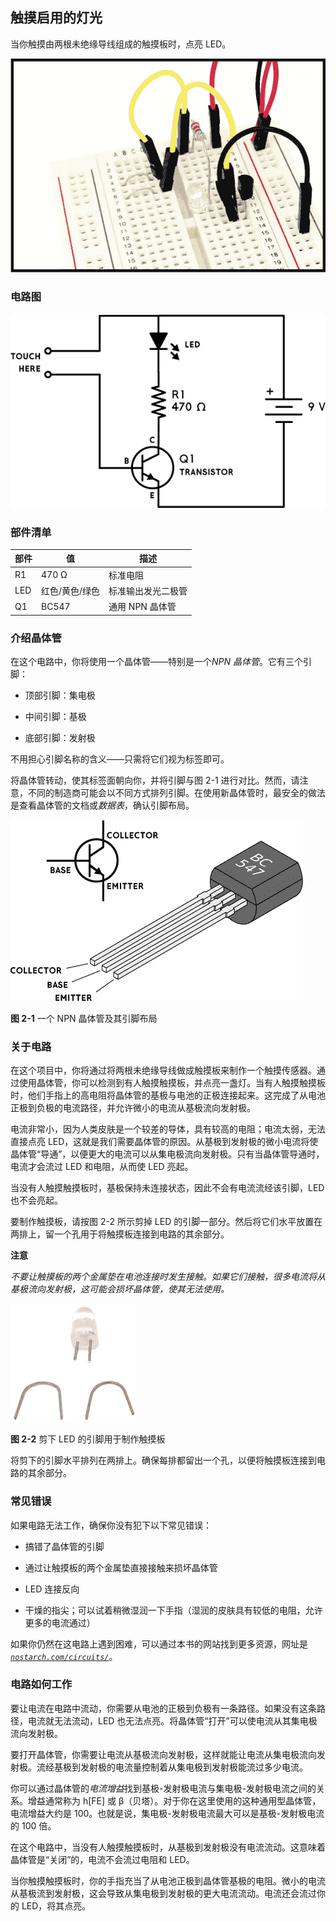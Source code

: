 ## 触摸启用的灯光

当你触摸由两根未绝缘导线组成的触摸板时，点亮 LED。

![image](img/f0021-01.jpg)

### 电路图

![image](img/f0022-01.jpg)

### 部件清单

| **部件** | **值** | **描述** |
| --- | --- | --- |
| R1 | 470 Ω | 标准电阻 |
| LED | 红色/黄色/绿色 | 标准输出发光二极管 |
| Q1 | BC547 | 通用 NPN 晶体管 |

### 介绍晶体管

在这个电路中，你将使用一个晶体管——特别是一个*NPN 晶体管*。它有三个引脚：

+   顶部引脚：集电极

+   中间引脚：基极

+   底部引脚：发射极

不用担心引脚名称的含义——只需将它们视为标签即可。

将晶体管转动，使其标签面朝向你，并将引脚与图 2-1 进行对比。然而，请注意，不同的制造商可能会以不同方式排列引脚。在使用新晶体管时，最安全的做法是查看晶体管的文档或*数据表*，确认引脚布局。

![image](img/f0023-01.jpg)

**图 2-1** 一个 NPN 晶体管及其引脚布局

### 关于电路

在这个项目中，你将通过将两根未绝缘导线做成触摸板来制作一个触摸传感器。通过使用晶体管，你可以检测到有人触摸触摸板，并点亮一盏灯。当有人触摸触摸板时，他们手指上的高电阻将晶体管的基极与电池的正极连接起来。这完成了从电池正极到负极的电流路径，并允许微小的电流从基极流向发射极。

电流非常小，因为人类皮肤是一个较差的导体，具有较高的电阻；电流太弱，无法直接点亮 LED，这就是我们需要晶体管的原因。从基极到发射极的微小电流将使晶体管“导通”，以便更大的电流可以从集电极流向发射极。只有当晶体管导通时，电流才会流过 LED 和电阻，从而使 LED 亮起。

当没有人触摸触摸板时，基极保持未连接状态，因此不会有电流流经该引脚，LED 也不会亮起。

要制作触摸板，请按图 2-2 所示剪掉 LED 的引脚一部分。然后将它们水平放置在两排上，留一个孔用于将触摸板连接到电路的其余部分。

**注意**

*不要让触摸板的两个金属垫在电池连接时发生接触。如果它们接触，很多电流将从基极流向发射极，这可能会损坏晶体管，使其无法使用。*

![image](img/f0024-01.jpg)

**图 2-2** 剪下 LED 的引脚用于制作触摸板

将剪下的引脚水平排列在两排上。确保每排都留出一个孔，以便将触摸板连接到电路的其余部分。

### 常见错误

如果电路无法工作，确保你没有犯下以下常见错误：

+   搞错了晶体管的引脚

+   通过让触摸板的两个金属垫直接接触来损坏晶体管

+   LED 连接反向

+   干燥的指尖；可以试着稍微湿润一下手指（湿润的皮肤具有较低的电阻，允许更多的电流通过）

如果你仍然在这电路上遇到困难，可以通过本书的网站找到更多资源，网址是 *[`nostarch.com/circuits/`](https://nostarch.com/circuits/)*。

### 电路如何工作

要让电流在电路中流动，你需要从电池的正极到负极有一条路径。如果没有这条路径，电流就无法流动，LED 也无法点亮。将晶体管“打开”可以使电流从其集电极流向发射极。

要打开晶体管，你需要让电流从基极流向发射极，这样就能让电流从集电极流向发射极。流经基极到发射极的电流量控制着从集电极到发射极能流过多少电流。

你可以通过晶体管的*电流增益*找到基极-发射极电流与集电极-发射极电流之间的关系。增益通常称为 h[FE] 或 β（贝塔）。对于你在这里使用的这种通用型晶体管，电流增益大约是 100。也就是说，集电极-发射极电流最大可以是基极-发射极电流的 100 倍。

在这个电路中，当没有人触摸触摸板时，从基极到发射极没有电流流动。这意味着晶体管是“关闭”的，电流不会流过电阻和 LED。

当你触摸触摸板时，你的手指充当了从电池正极到晶体管基极的电阻。微小的电流从基极流到发射极，这会导致从集电极到发射极的更大电流流动。电流还会流过你的 LED，将其点亮。
